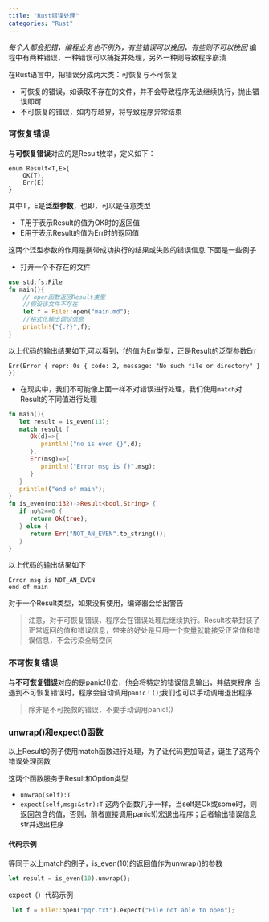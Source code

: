 ```yaml
---
title: "Rust错误处理"
categories: "Rust"
---
```


*每个人都会犯错，编程业务也不例外，有些错误可以挽回，有些则不可以挽回*
编程中有两种错误，一种错误可以捕捉并处理，另外一种则导致程序崩溃

在Rust语言中，把错误分成两大类：可恢复与不可恢复

- 可恢复的错误，如读取不存在的文件，并不会导致程序无法继续执行，抛出错误即可
- 不可恢复的错误，如内存越界，将导致程序异常结束
### 可恢复错误
与**可恢复错误**对应的是Result枚举，定义如下：
```
enum Result<T,E>{
	OK(T),
	Err(E)
}
```
其中T，E是**泛型参数**，也即，可以是任意类型

- T用于表示Result的值为OK时的返回值 
- E用于表示Result的值为Err时的返回值 

这两个泛型参数的作用是携带成功执行的结果或失败的错误信息
下面是一些例子
- 打开一个不存在的文件
```rust
use std:fs:File
fn main(){
	// open函数返回Result类型
	//假设该文件不存在
	let f = File::open("main.md"); 
	//格式化输出调试信息
	println!("{:?}",f);
}
```
以上代码的输出结果如下,可以看到，f的值为Err类型，正是Result的泛型参数Err
```
Err(Error { repr: Os { code: 2, message: "No such file or directory" } })
```
- 在现实中，我们不可能像上面一样不对错误进行处理，我们使用`match`对Result的不同值进行处理
```rust
fn main(){
   let result = is_even(13);
   match result {
      Ok(d)=>{
         println!("no is even {}",d);
      },
      Err(msg)=>{
         println!("Error msg is {}",msg);
      }
   }
   println!("end of main");
}
fn is_even(no:i32)->Result<bool,String> {
   if no%2==0 {
      return Ok(true);
   } else {
      return Err("NOT_AN_EVEN".to_string());
   }
}
```
以上代码的输出结果如下
```
Error msg is NOT_AN_EVEN
end of main
```
对于一个Result类型，如果没有使用，编译器会给出警告
> 注意，对于可恢复错误，程序会在错误处理后继续执行。Result枚举封装了正常返回的值和错误信息，带来的好处是只用一个变量就能接受正常值和错误信息，不会污染全局空间

### 不可恢复错误
与**不可恢复错误**对应的是panic!()宏，他会将特定的错误信息输出，并结束程序
当遇到不可恢复错误时，程序会自动调用`panic！()`;我们也可以手动调用退出程序
> 除非是不可挽救的错误，不要手动调用panic!()

### unwrap()和expect()函数
以上Result的例子使用match函数进行处理，为了让代码更加简洁，诞生了这两个错误处理函数

这两个函数服务于Result和Option类型
- `unwrap(self):T`
- `expect(self,msg:&str):T`
这两个函数几乎一样，当self是Ok或some时，则返回包含的值，否则，前者直接调用panic!()宏退出程序；后者输出错误信息str并退出程序

#### 代码示例
等同于以上match的例子，is_even(10)的返回值作为unwrap()的参数
```rust
let result = is_even(10).unwrap();
```

expect（）代码示例
```rust
 let f = File::open("pqr.txt").expect("File not able to open");
```

